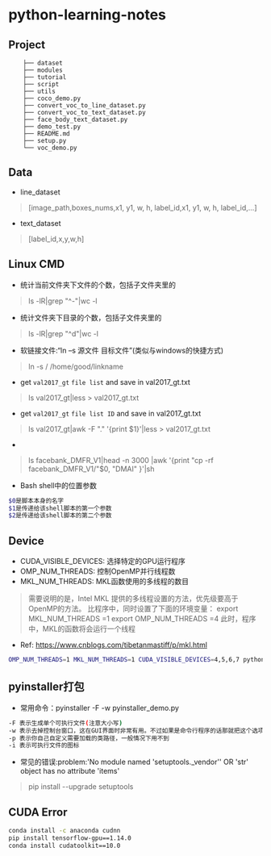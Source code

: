 # python-learning-notes

## Project
```
    ├── dataset
    ├── modules
    ├── tutorial
    ├── script
    ├── utils
    ├── coco_demo.py
    ├── convert_voc_to_line_dataset.py
    ├── convert_voc_to_text_dataset.py
    ├── face_body_text_dataset.py
    ├── demo_test.py
    ├── README.md
    ├── setup.py
    └── voc_demo.py
```
## Data
- line_dataset
> [image_path,boxes_nums,x1, y1, w, h, label_id,x1, y1, w, h, label_id,...]
- text_dataset
> [label_id,x,y,w,h]

## Linux CMD
- 统计当前文件夹下文件的个数，包括子文件夹里的
> ls -lR|grep "^-"|wc -l
- 统计文件夹下目录的个数，包括子文件夹里的
> ls -lR|grep "^d"|wc -l
- 软链接文件:“ln –s 源文件 目标文件”(类似与windows的快捷方式)
> ln -s / /home/good/linkname
- get `val2017_gt` `file list` and save in val2017_gt.txt
> ls val2017_gt|less > val2017_gt.txt
- get `val2017_gt` `file list ID` and save in val2017_gt.txt
> ls val2017_gt|awk -F "." '{print $1}'|less > val2017_gt.txt
-
> ls facebank_DMFR_V1|head -n 3000 |awk '{print "cp -rf facebank_DMFR_V1/"$0, "DMAI" }'|sh
- Bash shell中的位置参数
```bash
$0是脚本本身的名字
$1是传递给该shell脚本的第一个参数
$2是传递给该shell脚本的第二个参数
```

## Device

- CUDA_VISIBLE_DEVICES: 选择特定的GPU运行程序
- OMP_NUM_THREADS: 控制OpenMP并行线程数
- MKL_NUM_THREADS: MKL函数使用的多线程的数目
> 需要说明的是，Intel MKL 提供的多线程设置的方法，优先级要高于OpenMP的方法。
> 比程序中，同时设置了下面的环境变量：
> export MKL_NUM_THREADS =1
> export OMP_NUM_THREADS =4
此时，程序中，MKL的函数将会运行一个线程
- Ref: https://www.cnblogs.com/tibetanmastiff/p/mkl.html

```bash
OMP_NUM_THREADS=1 MKL_NUM_THREADS=1 CUDA_VISIBLE_DEVICES=4,5,6,7 python demo.py
```

## pyinstaller打包

- 常用命令：pyinstaller -F -w  pyinstaller_demo.py
```bash
-F 表示生成单个可执行文件(注意大小写)
-w 表示去掉控制台窗口，这在GUI界面时非常有用。不过如果是命令行程序的话那就把这个选项删除吧！
-p 表示你自己自定义需要加载的类路径，一般情况下用不到
-i 表示可执行文件的图标
```

- 常见的错误:problem:'No module named 'setuptools._vendor'' OR  'str' object has no attribute 'items'
> pip install --upgrade setuptools


## CUDA Error
```bash
conda install -c anaconda cudnn
pip install tensorflow-gpu==1.14.0
conda install cudatoolkit==10.0 
```

